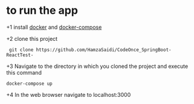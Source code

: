 # to run the app 


+1 install [docker](https://docs.docker.com/installation/) and [docker-compose](https://docs.docker.com/compose/install/)

+2 clone this project 
```
 git clone https://github.com/HamzaSaidi/CodeOnce_SpringBoot-ReactTest-
```

+3 Navigate to the directory in which you cloned the project and execute this command
```
docker-compose up
```

+4 In the web browser navigate to localhost:3000




